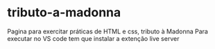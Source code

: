 # tributo-a-madonna
Pagina para exercitar práticas de HTML e css, tributo à Madonna
Para executar no VS code tem que instalar a extenção live server
